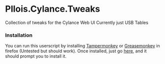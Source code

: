 # Pllois.Cylance.Tweaks
Collection of tweaks for the Cylance Web UI
Currently just USB Tables

### Installation

You can run this userscript by installing [Tampermonkey](https://tampermonkey.net) or [Greasemonkey](https://addons.mozilla.org/en-US/firefox/addon/greasemonkey/) in firefox (Untested but should work). 
Once installed, just go [here](https://github.com/Plloi/Pllois.Cylance.Tweaks/raw/master/cylanceuitweaks.user.js), and it should prompt you to install it.

